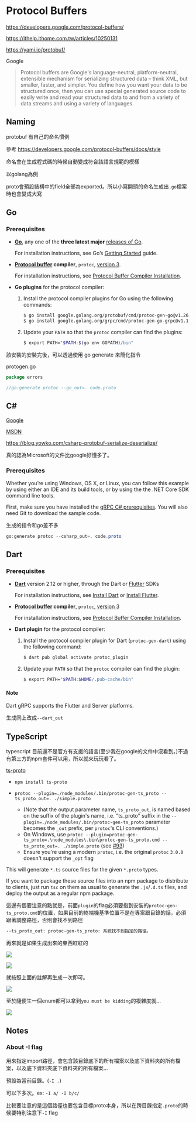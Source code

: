 # Protocol Buffers

https://developers.google.com/protocol-buffers/

https://ithelp.ithome.com.tw/articles/10250131

https://yami.io/protobuf/

Google

> Protocol buffers are Google's language-neutral, platform-neutral, extensible mechanism for serializing structured data – think XML, but smaller, faster, and simpler. You define how you want your data to be structured once, then you can use special generated source code to easily write and read your structured data to and from a variety of data streams and using a variety of languages.

## Naming

protobuf 有自己的命名慣例

參考 https://developers.google.com/protocol-buffers/docs/style

命名會在生成程式碼的時候自動變成符合該語言規範的模樣

以golang為例

proto會預設結構中的field全部為exported。所以小寫開頭的命名生成出`.go`檔案時也會變成大寫

## Go

### Prerequisites

- **[Go](https://golang.org/)**, any one of the **three latest major** [releases of Go](https://golang.org/doc/devel/release.html).
  
  For installation instructions, see Go’s [Getting Started](https://golang.org/doc/install) guide.

- **[Protocol buffer](https://developers.google.com/protocol-buffers) compiler**, `protoc`, [version 3](https://developers.google.com/protocol-buffers/docs/proto3).
  
  For installation instructions, see [Protocol Buffer Compiler Installation](https://grpc.io/docs/protoc-installation/).

- **Go plugins** for the protocol compiler:
  
  1. Install the protocol compiler plugins for Go using the following commands:
     
     ```sh
     $ go install google.golang.org/protobuf/cmd/protoc-gen-go@v1.26
     $ go install google.golang.org/grpc/cmd/protoc-gen-go-grpc@v1.1
     ```
  
  2. Update your `PATH` so that the `protoc` compiler can find the plugins:
     
     ```sh
     $ export PATH="$PATH:$(go env GOPATH)/bin"
     ```

該安裝的安裝完後，可以透過使用 go generate 來簡化指令

protogen.go

```go
package errors

//go:generate protoc --go_out=. code.proto
```

## C#

[Google](https://developers.google.com/protocol-buffers/docs/csharptutorial)

[MSDN](https://docs.microsoft.com/zh-tw/aspnet/core/grpc/?view=aspnetcore-5.0)

https://blog.yowko.com/csharp-protobuf-serialize-deserialize/

真的認為Microsoft的文件比google好懂多了。

### Prerequisites

Whether you’re using Windows, OS X, or Linux, you can follow this example by using either an IDE and its build tools, or by using the the .NET Core SDK command line tools.

First, make sure you have installed the [gRPC C# prerequisites](https://github.com/grpc/grpc/blob/v1.41.0/src/csharp/README.md#prerequisites). You will also need Git to download the sample code.

生成的指令和go差不多

```powershell
go:generate protoc --csharp_out=. code.proto
```

## Dart

### Prerequisites

- **[Dart](https://dart.dev/)** version 2.12 or higher, through the Dart or [Flutter](https://flutter.dev/) SDKs
  
  For installation instructions, see [Install Dart](https://dart.dev/install) or [Install Flutter](https://flutter.dev/docs/get-started/install).

- **[Protocol buffer](https://developers.google.com/protocol-buffers) compiler**, `protoc`, [version 3](https://developers.google.com/protocol-buffers/docs/proto3)
  
  For installation instructions, see [Protocol Buffer Compiler Installation](https://grpc.io/docs/protoc-installation/).

- **Dart plugin** for the protocol compiler:
  
  1. Install the protocol compiler plugin for Dart (`protoc-gen-dart`) using the following command:
     
     ```sh
     $ dart pub global activate protoc_plugin
     ```
  
  2. Update your `PATH` so that the `protoc` compiler can find the plugin:
     
     ```sh
     $ export PATH="$PATH:$HOME/.pub-cache/bin"
     ```

#### Note

Dart gRPC supports the Flutter and Server platforms.

生成同上改成`--dart_out`

## TypeScript

typescript 目前還不是官方有支援的語言(至少我在google的文件中沒看到。)不過有第三方的npm套件可以用，所以就來玩玩看了。

[ts-proto](https://github.com/stephenh/ts-proto)

- `npm install ts-proto`

- ```
  protoc --plugin=./node_modules/.bin/protoc-gen-ts_proto --ts_proto_out=. ./simple.proto
  ```
  
  - (Note that the output parameter name, `ts_proto_out`, is named based on the suffix of the plugin's name, i.e. "ts_proto" suffix in the `--plugin=./node_modules/.bin/protoc-gen-ts_proto` parameter becomes the `_out` prefix, per `protoc`'s CLI conventions.)
  - On Windows, use `protoc --plugin=protoc-gen-ts_proto=.\node_modules\.bin\protoc-gen-ts_proto.cmd --ts_proto_out=. ./simple.proto` (see [#93](https://github.com/stephenh/ts-proto/issues/93))
  - Ensure you're using a modern `protoc`, i.e. the original `protoc` `3.0.0` doesn't support the `_opt` flag

This will generate `*.ts` source files for the given `*.proto` types.

If you want to package these source files into an npm package to distribute to clients, just run `tsc` on them as usual to generate the `.js`/`.d.ts` files, and deploy the output as a regular npm package.

這邊有個要注意的點就是，前面`plugin`的flag必須要指到安裝的`protoc-gen-ts_proto.cmd`的位置，如果目前的終端機基準位置不是在專案跟目錄的話，必須跟著調整路徑，否則會找不到路徑

```bash
--ts_proto_out: protoc-gen-ts_proto: 系統找不到指定的路徑。
```

再來就是如果生成出來的東西紅紅的

![](https://i.imgur.com/iyrKNMQ.png)

![](C:\Users\rockefel\AppData\Roaming\Typora\typora-user-images\image-20220325112248570.png)

就按照上面的註解再生成一次即可。

![](https://i.imgur.com/Se8MDor.png)

至於隨便生一個enum都可以拿到`you must be kidding`的複雜度就...

![](https://i.imgur.com/b2jSWbU.png)





## Notes



### About -I flag



用來指定import路徑，會包含該目錄底下的所有檔案以及底下資料夾的所有檔案，以及底下資料夾底下資料夾的所有檔案...

預設為當前目錄。(`-I .`)

可以下多次。ex: `-I a/ -I b/c/`

比較要注意的是這個路徑也要包含目標proto本身，所以在跨目錄指定`.proto`的時候要特別注意下`-I` flag


